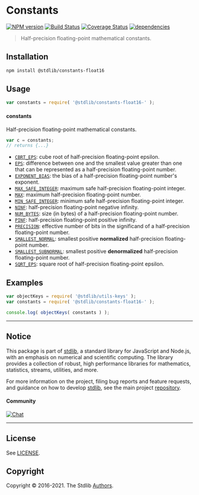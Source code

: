 <!--

@license Apache-2.0

Copyright (c) 2021 The Stdlib Authors.

Licensed under the Apache License, Version 2.0 (the "License");
you may not use this file except in compliance with the License.
You may obtain a copy of the License at

   http://www.apache.org/licenses/LICENSE-2.0

Unless required by applicable law or agreed to in writing, software
distributed under the License is distributed on an "AS IS" BASIS,
WITHOUT WARRANTIES OR CONDITIONS OF ANY KIND, either express or implied.
See the License for the specific language governing permissions and
limitations under the License.

-->

# Constants

[![NPM version][npm-image]][npm-url] [![Build Status][test-image]][test-url] [![Coverage Status][coverage-image]][coverage-url] [![dependencies][dependencies-image]][dependencies-url]

> Half-precision floating-point mathematical constants.

<section class="installation">

## Installation

```bash
npm install @stdlib/constants-float16
```

</section>

<section class="usage">

## Usage

```javascript
var constants = require( '@stdlib/constants-float16-' );
```

#### constants

Half-precision floating-point mathematical constants.

```javascript
var c = constants;
// returns {...}
```

<!-- <toc pattern="*" > -->

<div class="namespace-toc">

-   <span class="signature">[`CBRT_EPS`][@stdlib/constants/float16/cbrt-eps]</span><span class="delimiter">: </span><span class="description">cube root of half-precision floating-point epsilon.</span>
-   <span class="signature">[`EPS`][@stdlib/constants/float16/eps]</span><span class="delimiter">: </span><span class="description">difference between one and the smallest value greater than one that can be represented as a half-precision floating-point number.</span>
-   <span class="signature">[`EXPONENT_BIAS`][@stdlib/constants/float16/exponent-bias]</span><span class="delimiter">: </span><span class="description">the bias of a half-precision floating-point number's exponent.</span>
-   <span class="signature">[`MAX_SAFE_INTEGER`][@stdlib/constants/float16/max-safe-integer]</span><span class="delimiter">: </span><span class="description">maximum safe half-precision floating-point integer.</span>
-   <span class="signature">[`MAX`][@stdlib/constants/float16/max]</span><span class="delimiter">: </span><span class="description">maximum half-precision floating-point number.</span>
-   <span class="signature">[`MIN_SAFE_INTEGER`][@stdlib/constants/float16/min-safe-integer]</span><span class="delimiter">: </span><span class="description">minimum safe half-precision floating-point integer.</span>
-   <span class="signature">[`NINF`][@stdlib/constants/float16/ninf]</span><span class="delimiter">: </span><span class="description">half-precision floating-point negative infinity.</span>
-   <span class="signature">[`NUM_BYTES`][@stdlib/constants/float16/num-bytes]</span><span class="delimiter">: </span><span class="description">size (in bytes) of a half-precision floating-point number.</span>
-   <span class="signature">[`PINF`][@stdlib/constants/float16/pinf]</span><span class="delimiter">: </span><span class="description">half-precision floating-point positive infinity.</span>
-   <span class="signature">[`PRECISION`][@stdlib/constants/float16/precision]</span><span class="delimiter">: </span><span class="description">effective number of bits in the significand of a half-precision floating-point number.</span>
-   <span class="signature">[`SMALLEST_NORMAL`][@stdlib/constants/float16/smallest-normal]</span><span class="delimiter">: </span><span class="description">smallest positive **normalized** half-precision floating-point number.</span>
-   <span class="signature">[`SMALLEST_SUBNORMAL`][@stdlib/constants/float16/smallest-subnormal]</span><span class="delimiter">: </span><span class="description">smallest positive **denormalized** half-precision floating-point number.</span>
-   <span class="signature">[`SQRT_EPS`][@stdlib/constants/float16/sqrt-eps]</span><span class="delimiter">: </span><span class="description">square root of half-precision floating-point epsilon.</span>

</div>

<!-- </toc> -->

</section>

<!-- /.usage -->

<section class="examples">

## Examples

<!-- TODO: better examples -->

<!-- eslint no-undef: "error" -->

```javascript
var objectKeys = require( '@stdlib/utils-keys' );
var constants = require( '@stdlib/constants-float16-' );

console.log( objectKeys( constants ) );
```

</section>

<!-- /.examples -->


<section class="main-repo" >

* * *

## Notice

This package is part of [stdlib][stdlib], a standard library for JavaScript and Node.js, with an emphasis on numerical and scientific computing. The library provides a collection of robust, high performance libraries for mathematics, statistics, streams, utilities, and more.

For more information on the project, filing bug reports and feature requests, and guidance on how to develop [stdlib][stdlib], see the main project [repository][stdlib].

#### Community

[![Chat][chat-image]][chat-url]

---

## License

See [LICENSE][stdlib-license].


## Copyright

Copyright &copy; 2016-2021. The Stdlib [Authors][stdlib-authors].

</section>

<!-- /.stdlib -->

<!-- Section for all links. Make sure to keep an empty line after the `section` element and another before the `/section` close. -->

<section class="links">

[npm-image]: http://img.shields.io/npm/v/@stdlib/constants-float16.svg
[npm-url]: https://npmjs.org/package/@stdlib/constants-float16

[test-image]: https://github.com/stdlib-js/constants-float16/actions/workflows/test.yml/badge.svg
[test-url]: https://github.com/stdlib-js/constants-float16/actions/workflows/test.yml

[coverage-image]: https://img.shields.io/codecov/c/github/stdlib-js/constants-float16/main.svg
[coverage-url]: https://codecov.io/github/stdlib-js/constants-float16?branch=main

[dependencies-image]: https://img.shields.io/david/stdlib-js/constants-float16.svg
[dependencies-url]: https://david-dm.org/stdlib-js/constants-float16/main

[chat-image]: https://img.shields.io/gitter/room/stdlib-js/stdlib.svg
[chat-url]: https://gitter.im/stdlib-js/stdlib/

[stdlib]: https://github.com/stdlib-js/stdlib

[stdlib-authors]: https://github.com/stdlib-js/stdlib/graphs/contributors

[stdlib-license]: https://raw.githubusercontent.com/stdlib-js/constants-float16/main/LICENSE

<!-- <toc-links> -->

[@stdlib/constants/float16/cbrt-eps]: https://github.com/stdlib-js/constants-float16-cbrt-eps

[@stdlib/constants/float16/eps]: https://github.com/stdlib-js/constants-float16-eps

[@stdlib/constants/float16/exponent-bias]: https://github.com/stdlib-js/constants-float16-exponent-bias

[@stdlib/constants/float16/max-safe-integer]: https://github.com/stdlib-js/constants-float16-max-safe-integer

[@stdlib/constants/float16/max]: https://github.com/stdlib-js/constants-float16-max

[@stdlib/constants/float16/min-safe-integer]: https://github.com/stdlib-js/constants-float16-min-safe-integer

[@stdlib/constants/float16/ninf]: https://github.com/stdlib-js/constants-float16-ninf

[@stdlib/constants/float16/num-bytes]: https://github.com/stdlib-js/constants-float16-num-bytes

[@stdlib/constants/float16/pinf]: https://github.com/stdlib-js/constants-float16-pinf

[@stdlib/constants/float16/precision]: https://github.com/stdlib-js/constants-float16-precision

[@stdlib/constants/float16/smallest-normal]: https://github.com/stdlib-js/constants-float16-smallest-normal

[@stdlib/constants/float16/smallest-subnormal]: https://github.com/stdlib-js/constants-float16-smallest-subnormal

[@stdlib/constants/float16/sqrt-eps]: https://github.com/stdlib-js/constants-float16-sqrt-eps

<!-- </toc-links> -->

</section>

<!-- /.links -->
